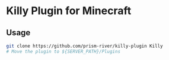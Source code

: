 # Killy Plugin for Minecraft

## Usage

```bash
git clone https://github.com/prism-river/killy-plugin Killy
# Move the plugin to ${SERVER_PATH}/Plugins
```
